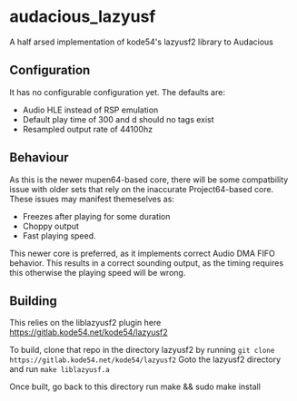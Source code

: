 # audacious_lazyusf

A half arsed implementation of kode54's lazyusf2 library to Audacious

## Configuration
It has no configurable configuration yet. The defaults are:
*  Audio HLE instead of RSP emulation
*  Default play time of 300 and d should no tags exist
*  Resampled output rate of 44100hz 


## Behaviour
As this is the newer mupen64-based core, there will be some compatbility issue with older sets that rely on the inaccurate Project64-based core.
These issues may manifest themeselves as:
*  Freezes after playing for some duration
*  Choppy output
*  Fast playing speed.

This newer core is preferred, as it implements correct Audio DMA FIFO behavior. 
This results in a correct sounding output, as the timing requires this otherwise the playing speed will be wrong.

## Building
This relies on the liblazyusf2 plugin here https://gitlab.kode54.net/kode54/lazyusf2

To build, clone that repo in the directory lazyusf2 by running `git clone https://gitlab.kode54.net/kode54/lazyusf2`
Goto the lazyusf2 directory and run `make liblazyusf.a`

Once built, go back to this directory run make && sudo make install

